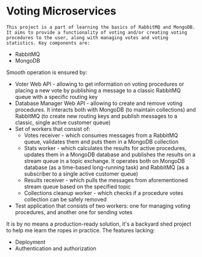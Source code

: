 # Voting Microservices
    This project is a part of learning the basics of RabbitMQ and MongoDB. It aims to provide a functionality of voting and/or creating voting procedures to the user, along with managing votes and voting statistics. Key components are:
* RabbitMQ
* MongoDB

Smooth operation is ensured by:
* Voter Web API - allowing to get information on voting procedures or placing a new vote by publishing a message to a classic RabbitMQ queue with a specific routing key
* Database Manager Web API - allowing to create and remove voting procedures. It interacts both with MongoDB (to maintain collections) and RabbitMQ (to create new routing keys and publish messages to a classic, single active customer queue)
* Set of workers that consist of:
    * Votes receiver - which consumes messages from a RabbitMQ queue, validates them and puts them in a MongoDB collection
    * Stats worker - which calculates the results for active procedures, updates them in a MongoDB database and publishes the results on a stream queue in a topic exchange. It operates both on MongoDB database (as a time-based long-running task) and RabbitMQ (as a subscriber to a single active customer queue)
    * Results receiver - which pulls the messages from aforementioned stream queue based on the specified topic
    * Collections cleanup worker - which checks if a procedure votes collection can be safely removed
* Test application that consists of two workers: one for managing voting procedures, and another one for sending votes

It is by no means a production-ready solution, it's a backyard shed project to help me learn the ropes in practice. The features lacking:
* Deployment
* Authentication and authorization